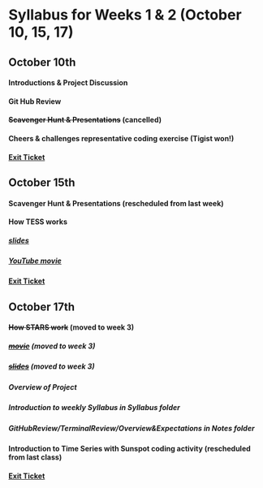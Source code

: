 # Syllabus for Weeks 1 & 2 (October 10, 15, 17)

## October 10th
#### Introductions & Project Discussion
#### Git Hub Review
#### ~~Scavenger Hunt & Presentations~~ (cancelled)
#### Cheers & challenges representative coding exercise (Tigist won!)
#### [Exit Ticket](https://docs.google.com/forms/d/e/1FAIpQLSfftMKYctEGVfuiOdgorBKmERJeUBgbRL4rlHf1-kWgpKU_Tg/viewform?usp=sf_link)


## October 15th
#### Scavenger Hunt & Presentations (rescheduled from last week)
#### How TESS works 
##### [slides](https://docs.google.com/presentation/d/1_FyTfhh-Cbj-Npp1DSE4C467SEYu2rU84egVBrDI8fo/edit?usp=sharing)
##### [YouTube movie](https://www.youtube.com/watch?v=k_wmsk2OyuY)
#### [Exit Ticket](https://docs.google.com/forms/d/e/1FAIpQLSfftMKYctEGVfuiOdgorBKmERJeUBgbRL4rlHf1-kWgpKU_Tg/viewform?usp=sf_link)


## October 17th
#### ~~How STARS work~~ (moved to week 3)
##### ~~[movie](https://www.youtube.com/watch?v=GoW8Tf7hTGA)~~ (moved to week 3)
##### ~~[slides](https://docs.google.com/presentation/d/1dpfgXGEOcCEc6LUgN1gKsb9JnDk4iQnxQQxL-_5LELk/edit?usp=sharing)~~ (moved to week 3)
##### Overview of Project 
##### Introduction to weekly Syllabus in Syllabus folder
##### GitHubReview/TerminalReview/Overview&Expectations in Notes folder
#### Introduction to Time Series with Sunspot coding activity (rescheduled from last class)
#### [Exit Ticket](https://docs.google.com/forms/d/e/1FAIpQLSfftMKYctEGVfuiOdgorBKmERJeUBgbRL4rlHf1-kWgpKU_Tg/viewform?usp=sf_link)
